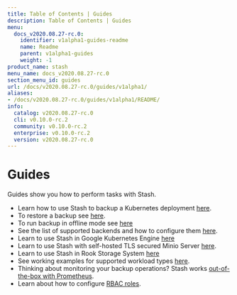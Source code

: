 ```yaml
---
title: Table of Contents | Guides
description: Table of Contents | Guides
menu:
  docs_v2020.08.27-rc.0:
    identifier: v1alpha1-guides-readme
    name: Readme
    parent: v1alpha1-guides
    weight: -1
product_name: stash
menu_name: docs_v2020.08.27-rc.0
section_menu_id: guides
url: /docs/v2020.08.27-rc.0/guides/v1alpha1/
aliases:
- /docs/v2020.08.27-rc.0/guides/v1alpha1/README/
info:
  catalog: v2020.08.27-rc.0
  cli: v0.10.0-rc.2
  community: v0.10.0-rc.2
  enterprise: v0.10.0-rc.2
  version: v2020.08.27-rc.0
---
```


# Guides

Guides show you how to perform tasks with Stash.

- Learn how to use Stash to backup a Kubernetes deployment [here](/docs/v2020.08.27-rc.0/guides/v1alpha1/backup).
- To restore a backup see [here](/docs/v2020.08.27-rc.0/guides/v1alpha1/restore).
- To run backup in offline mode see [here](/docs/v2020.08.27-rc.0/guides/v1alpha1/offline_backup)
- See the list of supported backends and how to configure them [here](/docs/v2020.08.27-rc.0/guides/v1alpha1/backends/overview).
- Learn to use Stash in Google Kubernetes Engine [here](/docs/v2020.08.27-rc.0/guides/v1alpha1/platforms/gke)
- Learn to use Stash with self-hosted TLS secured Minio Server [here](/docs/v2020.08.27-rc.0/guides/v1alpha1/platforms/minio).
- Learn to use Stash in Rook Storage System [here](/docs/v2020.08.27-rc.0/guides/v1alpha1/platforms/rook)
- See working examples for supported workload types [here](/docs/v2020.08.27-rc.0/guides/v1alpha1/workloads).
- Thinking about monitoring your backup operations? Stash works [out-of-the-box with Prometheus](/docs/v2020.08.27-rc.0/guides/v1alpha1/monitoring/overview).
- Learn about how to configure [RBAC roles](/docs/v2020.08.27-rc.0/guides/v1alpha1/rbac).
